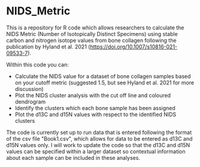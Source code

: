 # NIDS_Metric
This is a repository for R code which allows researchers to calculate the NIDS Metric (Number of Isotopically Distinct Specimens) using stable carbon and nitrogen isotope values from bone collagen following the publication by Hyland et al. 2021 (https://doi.org/10.1007/s10816-021-09533-7).

Within this code you can:
- Calculate the NIDS value for a dataset of bone collagen samples based on your cutoff metric (suggested 1.5, but see Hyland et al. 2021 for more discussion)
- Plot the NIDS cluster analysis with the cut off line and coloured dendrogram
- Identify the clusters which each bone sample has been assigned
- Plot the d13C and d15N values with respect to the identified NIDS clusters
    
The code is currently set up to run data that is entered following the format of the csv file "Book1.csv", which allows for data to be entered as d13C and d15N values only.
I will work to update the code so that the d13C and d15N values can be specified within a larger dataset so contextual information about each sample can be included in these analyses.
